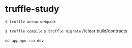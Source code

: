 # truffle-study

`$ truffle unbox webpack`

`$ truffle compile`
`$ truffle migrate`  //clear build/contracts

`cd app`
`npm run dev`